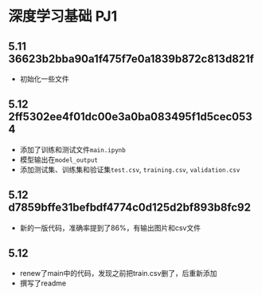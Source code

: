 # 深度学习基础 PJ1
## 5.11 36623b2bba90a1f475f7e0a1839b872c813d821f
- 初始化一些文件

## 5.12 2ff5302ee4f01dc00e3a0ba083495f1d5cec0534
- 添加了训练和测试文件`main.ipynb`
- 模型输出在`model_output`
- 添加测试集、训练集和验证集`test.csv`, `training.csv`, `validation.csv`

## 5.12 d7859bffe31befbdf4774c0d125d2bf893b8fc92
- 新的一版代码，准确率提到了86%，有输出图片和csv文件

## 5.12
- renew了main中的代码，发现之前把train.csv删了，后重新添加
- 撰写了readme